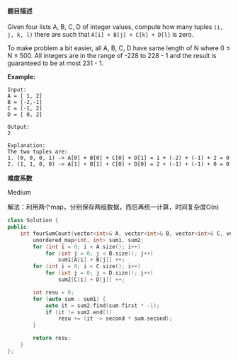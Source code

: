 #### **题目描述**
Given four lists A, B, C, D of integer values, compute how many tuples `(i, j, k, l)` there are such that `A[i] + B[j] + C[k] + D[l]` is zero.

To make problem a bit easier, all A, B, C, D have same length of N where 0 ≤ N ≤ 500. All integers are in the range of -228 to 228 - 1 and the result is guaranteed to be at most 231 - 1.

**Example:**

```
Input:
A = [ 1, 2]
B = [-2,-1]
C = [-1, 2]
D = [ 0, 2]

Output:
2

Explanation:
The two tuples are:
1. (0, 0, 0, 1) -> A[0] + B[0] + C[0] + D[1] = 1 + (-2) + (-1) + 2 = 0
2. (1, 1, 0, 0) -> A[1] + B[1] + C[0] + D[0] = 2 + (-1) + (-1) + 0 = 0
```

**难度系数**    

Medium

解法：利用两个map，分别保存两组数据，而后再统一计算，时间复杂度O(n)

```c++
class Solution {
public:
    int fourSumCount(vector<int>& A, vector<int>& B, vector<int>& C, vector<int>& D) {
        unordered_map<int, int> sum1, sum2;
        for (int i = 0; i < A.size(); i++)
            for (int j = 0; j < B.size(); j++)
                sum1[A[i] + B[j]] ++;
        for (int i = 0; i < C.size(); i++)
            for (int j = 0; j < D.size(); j++)
                sum2[C[i] + D[j]] ++;

        int resu = 0;
        for (auto sum : sum1) {
            auto it = sum2.find(sum.first * -1);
            if (it != sum2.end())
                resu += (it -> second * sum.second);
        }

        return resu;
    }
};
```